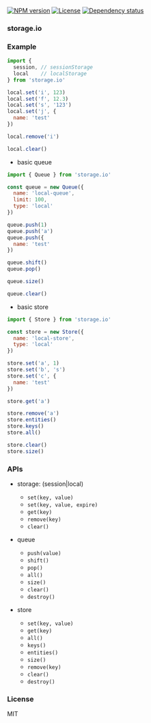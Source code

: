 
<!-- [![Build status][travis-img]][travis-url] -->
<!-- [![Test coverage][coveralls-img]][coveralls-url] -->
[![NPM version][npm-img]][npm-url]
[![License][license-img]][license-url]
[![Dependency status][david-img]][david-url]

### storage.io

### Example

```js
import {
  session, // sessionStorage
  local    // localStorage
} from 'storage.io'

local.set('i', 123)
local.set('f', 12.3)
local.set('s', '123')
local.set('j', {
  name: 'test'
})

local.remove('i')

local.clear()
```

* basic queue

```js
import { Queue } from 'storage.io'

const queue = new Queue({
  name: 'local-queue',
  limit: 100,
  type: 'local'
})

queue.push(1)
queue.push('a')
queue.push({
  name: 'test'
})

queue.shift()
queue.pop()

queue.size()

queue.clear()
```

* basic store

```js
import { Store } from 'storage.io'

const store = new Store({
  name: 'local-store',
  type: 'local'
})

store.set('a', 1)
store.set('b', 's')
store.set('c', {
  name: 'test'
})

store.get('a')

store.remove('a')
store.entities()
store.keys()
store.all()

store.clear()
store.size()
```

### APIs

* storage: (session|local)
  - `set(key, value)`
  - `set(key, value, expire)`
  - `get(key)`
  - `remove(key)`
  - `clear()`

* queue
  - `push(value)`
  - `shift()`
  - `pop()`
  - `all()`
  - `size()`
  - `clear()`
  - `destroy()`

* store
  - `set(key, value)`
  - `get(key)`
  - `all()`
  - `keys()`
  - `entities()`
  - `size()`
  - `remove(key)`
  - `clear()`
  - `destroy()`

### License
MIT

[npm-img]: https://img.shields.io/npm/v/storage.io.svg?style=flat-square
[npm-url]: https://npmjs.org/package/storage.io
[travis-img]: https://img.shields.io/travis/coderhaoxin/storage.io.svg?style=flat-square
[travis-url]: https://travis-ci.org/coderhaoxin/storage.io
[coveralls-img]: https://img.shields.io/coveralls/coderhaoxin/storage.io.svg?style=flat-square
[coveralls-url]: https://coveralls.io/r/coderhaoxin/storage.io?branch=master
[license-img]: https://img.shields.io/badge/license-MIT-green.svg?style=flat-square
[license-url]: http://opensource.org/licenses/MIT
[david-img]: https://img.shields.io/david/coderhaoxin/storage.io.svg?style=flat-square
[david-url]: https://david-dm.org/coderhaoxin/storage.io
